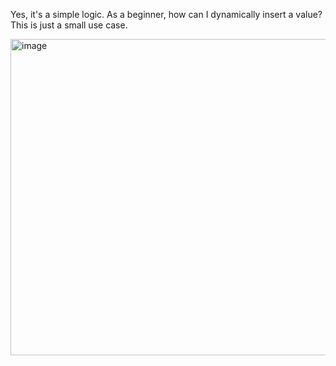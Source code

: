 Yes, it's a simple logic. As a beginner, how can I dynamically insert a value? This is just a small use case.


<img width="909" height="506" alt="image" src="https://github.com/user-attachments/assets/8bcbc22a-998b-414c-9a97-655412e2e968" />

